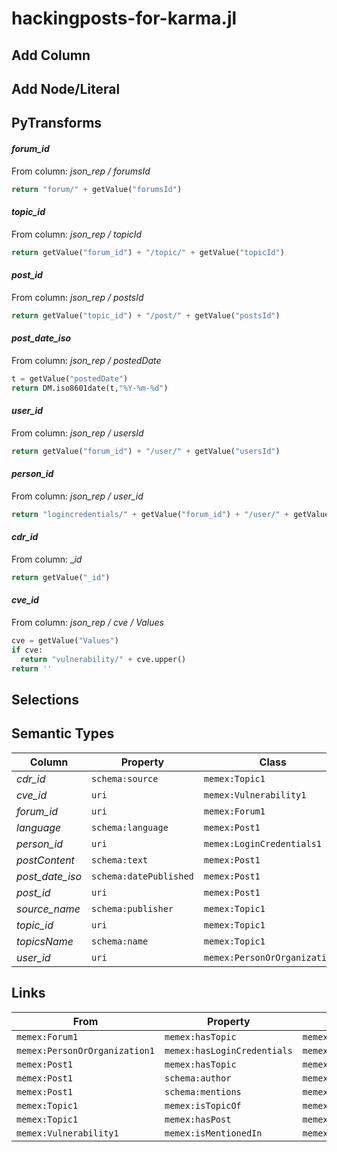 # hackingposts-for-karma.jl

## Add Column

## Add Node/Literal

## PyTransforms
#### _forum_id_
From column: _json_rep / forumsId_
``` python
return "forum/" + getValue("forumsId")
```

#### _topic_id_
From column: _json_rep / topicId_
``` python
return getValue("forum_id") + "/topic/" + getValue("topicId")
```

#### _post_id_
From column: _json_rep / postsId_
``` python
return getValue("topic_id") + "/post/" + getValue("postsId")
```

#### _post_date_iso_
From column: _json_rep / postedDate_
``` python
t = getValue("postedDate")
return DM.iso8601date(t,"%Y-%m-%d")
```

#### _user_id_
From column: _json_rep / usersId_
``` python
return getValue("forum_id") + "/user/" + getValue("usersId")
```

#### _person_id_
From column: _json_rep / user_id_
``` python
return "logincredentials/" + getValue("forum_id") + "/user/" + getValue("usersId")
```

#### _cdr_id_
From column: __id_
``` python
return getValue("_id")
```

#### _cve_id_
From column: _json_rep / cve / Values_
``` python
cve = getValue("Values")
if cve:
  return "vulnerability/" + cve.upper() 
return ''
```


## Selections

## Semantic Types
| Column | Property | Class |
|  ----- | -------- | ----- |
| _cdr_id_ | `schema:source` | `memex:Topic1`|
| _cve_id_ | `uri` | `memex:Vulnerability1`|
| _forum_id_ | `uri` | `memex:Forum1`|
| _language_ | `schema:language` | `memex:Post1`|
| _person_id_ | `uri` | `memex:LoginCredentials1`|
| _postContent_ | `schema:text` | `memex:Post1`|
| _post_date_iso_ | `schema:datePublished` | `memex:Post1`|
| _post_id_ | `uri` | `memex:Post1`|
| _source_name_ | `schema:publisher` | `memex:Topic1`|
| _topic_id_ | `uri` | `memex:Topic1`|
| _topicsName_ | `schema:name` | `memex:Topic1`|
| _user_id_ | `uri` | `memex:PersonOrOrganization1`|


## Links
| From | Property | To |
|  --- | -------- | ---|
| `memex:Forum1` | `memex:hasTopic` | `memex:Topic1`|
| `memex:PersonOrOrganization1` | `memex:hasLoginCredentials` | `memex:LoginCredentials1`|
| `memex:Post1` | `memex:hasTopic` | `memex:Topic1`|
| `memex:Post1` | `schema:author` | `memex:PersonOrOrganization1`|
| `memex:Post1` | `schema:mentions` | `memex:Vulnerability1`|
| `memex:Topic1` | `memex:isTopicOf` | `memex:Forum1`|
| `memex:Topic1` | `memex:hasPost` | `memex:Post1`|
| `memex:Vulnerability1` | `memex:isMentionedIn` | `memex:Post1`|
